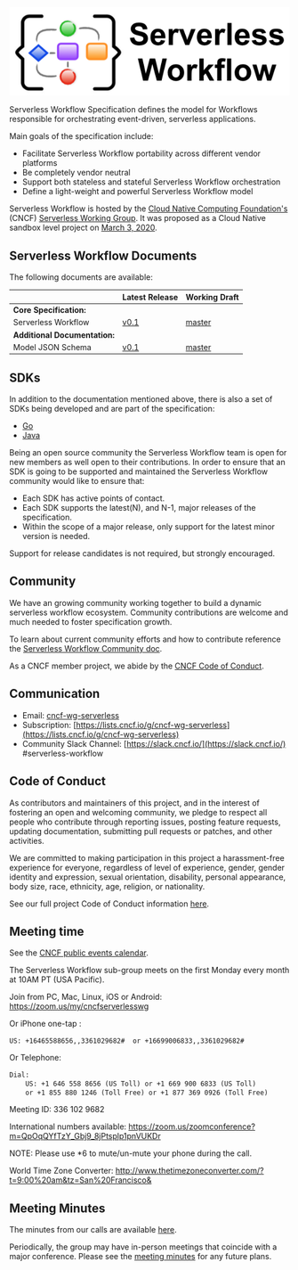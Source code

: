 <p align="center">
<img src="specification/media/sw-logo.png" alt="Serverless Workflow Specification"/>
</p>

Serverless Workflow Specification defines the model for Workflows
responsible for orchestrating event-driven, serverless applications.

Main goals of the specification include:

- Facilitate Serverless Workflow portability across different vendor platforms
- Be completely vendor neutral
- Support both stateless and stateful Serverless Workflow orchestration
- Define a light-weight and powerful Serverless Workflow model

Serverless Workflow is hosted by the [Cloud Native Computing Foundation's](https://cncf.io/) (CNCF) [Serverless Working Group](https://github.com/cncf/wg-serverless). 
It was proposed as a Cloud Native sandbox level project on [March 3, 2020](https://github.com/cncf/toc/pull/376).

## Serverless Workflow Documents

The following documents are available:

|| Latest Release | Working Draft |
| :--- | :--- | :--- |
| **Core Specification:** | | |
| Serverless Workflow| [v0.1](https://github.com/cncf/wg-serverless/blob/v0.1/workflow/spec/spec.md) | [master](specification/README.md)  |
| **Additional Documentation:** | | |
| Model JSON Schema | [v0.1](https://github.com/cncf/wg-serverless/blob/v0.1/workflow/spec/schema/serverless-workflow-schema-v01.json) | [master](specification/schema/workflow.json) |

## SDKs

In addition to the documentation mentioned above, there is also a set of SDKs being developed and are part of the specification:

- [Go](sdk/go/)
- [Java](sdk/java/)

Being an open source community the Serverless Workflow team is open for new members as well open to their contributions. 
In order to ensure that an SDK is going to be supported and maintained the Serverless Workflow community would like to ensure that:

* Each SDK has active points of contact.
* Each SDK supports the latest(N), and N-1, major releases of the specification.
* Within the scope of a major release, only support for the latest minor version is needed.

Support for release candidates is not required, but strongly encouraged.

## Community

We have an growing community working together to build a dynamic serverless workflow
ecosystem. Community contributions are welcome and much needed to foster specification growth.

To learn about current community efforts and how to contribute
reference the [Serverless Workflow Community doc](specification/community/README.md).

As a CNCF member project, we abide by the [CNCF Code of Conduct](https://github.com/cncf/foundation/blob/master/code-of-conduct.md).
  
## Communication

- Email: [cncf-wg-serverless](mailto:cncf-wg-serverless@lists.cncf.io)
- Subscription: [https://lists.cncf.io/g/cncf-wg-serverless](https://lists.cncf.io/g/cncf-wg-serverless)
- Community Slack Channel: [https://slack.cncf.io/](https://slack.cncf.io/) #serverless-workflow

## Code of Conduct

As contributors and maintainers of this project, and in the interest of fostering
an open and welcoming community, we pledge to respect all people who contribute
through reporting issues, posting feature requests, updating documentation,
submitting pull requests or patches, and other activities.

We are committed to making participation in this project a harassment-free experience for
everyone, regardless of level of experience, gender, gender identity and expression,
sexual orientation, disability, personal appearance, body size, race, ethnicity, age,
religion, or nationality.

See our full project Code of Conduct information [here](code-of-conduct.md).

## Meeting time

See the [CNCF public events calendar](https://www.cncf.io/community/calendar/).

The Serverless Workflow sub-group meets on the first Monday every month
at 10AM PT (USA Pacific).

Join from PC, Mac, Linux, iOS or Android: https://zoom.us/my/cncfserverlesswg

Or iPhone one-tap :

    US: +16465588656,,3361029682#  or +16699006833,,3361029682#

Or Telephone:

    Dial:
        US: +1 646 558 8656 (US Toll) or +1 669 900 6833 (US Toll)
        or +1 855 880 1246 (Toll Free) or +1 877 369 0926 (Toll Free)

Meeting ID: 336 102 9682

International numbers available:
https://zoom.us/zoomconference?m=QpOqQYfTzY_Gbj9_8jPtsplp1pnVUKDr

NOTE: Please use \*6 to mute/un-mute your phone during the call.

World Time Zone Converter:
http://www.thetimezoneconverter.com/?t=9:00%20am&tz=San%20Francisco&

## Meeting Minutes

The minutes from our calls are available
[here](https://docs.google.com/document/d/1xwcsWQmMiRN24a7o7oy9MstzMroAup31oOkM5Dru1jQ/edit#).

Periodically, the group may have in-person meetings that coincide with a major
conference. Please see the
[meeting minutes](https://docs.google.com/document/d/1xwcsWQmMiRN24a7o7oy9MstzMroAup31oOkM5Dru1jQ/edit#)
for any future plans.
